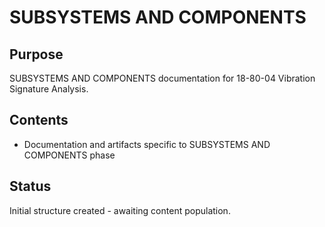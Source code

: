# SUBSYSTEMS AND COMPONENTS

## Purpose
SUBSYSTEMS AND COMPONENTS documentation for 18-80-04 Vibration Signature Analysis.

## Contents
- Documentation and artifacts specific to SUBSYSTEMS AND COMPONENTS phase

## Status
Initial structure created - awaiting content population.
